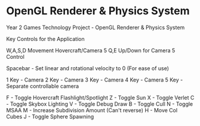 # OpenGL Renderer & Physics System
Year 2 Games Technology Project - OpenGL Renderer &amp; Physics System



Key Controls for the Application

W,A,S,D Movement Hovercraft/Camera 5
Q,E Up/Down for Camera 5 Control

Spacebar - Set linear and rotational velocity to 0 (For ease of use)

1 Key - Camera 
2 Key - Camera
3 Key - Camera
4 Key - Camera
5 Key - Separate controllable camera 

F - Toggle Hovercraft Flashlight/Spotlight
Z - Toggle Sun
X - Toggle Verlet
C - Toggle Skybox Lighting
V - Toggle Debug Draw
B - Toggle Cull
N - Toggle MSAA
M - Increase Subdivision Amount (Can't reverse)
H - Move Col Cubes
J - Toggle Sphere Spawning
